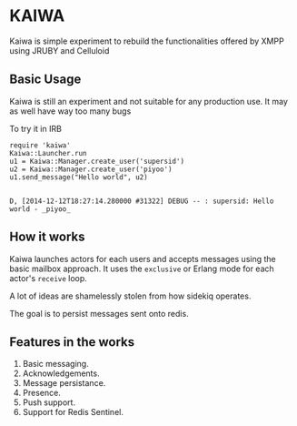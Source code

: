 # KAIWA

Kaiwa is simple experiment to rebuild the functionalities offered by XMPP using JRUBY and Celluloid

## Basic Usage

Kaiwa is still an experiment and not suitable for any production use. It may as well have way too many bugs

To try it in IRB

    require 'kaiwa'
    Kaiwa::Launcher.run
    u1 = Kaiwa::Manager.create_user('supersid')
    u2 = Kaiwa::Manager.create_user('piyoo')
    u1.send_message("Hello world", u2)


    D, [2014-12-12T18:27:14.280000 #31322] DEBUG -- : supersid: Hello world - _piyoo_   


## How it works

Kaiwa launches actors for each users and accepts messages using the basic mailbox approach. It uses the `exclusive` or Erlang mode for each actor's `receive` loop. 

A lot of ideas are shamelessly stolen from how sidekiq operates.

The goal is to persist messages sent onto redis.

## Features in the works

1. Basic messaging.
2. Acknowledgements.
3. Message persistance.
4. Presence.
5. Push support.
6. Support for Redis Sentinel.


